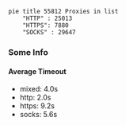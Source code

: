 
```mermaid
pie title 55812 Proxies in list
    "HTTP" : 25013
    "HTTPS": 7880
    "SOCKS" : 29647
```

### Some Info
#### Average Timeout

- mixed: 4.0s
- http: 2.0s
- https: 9.2s
- socks: 5.6s